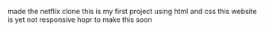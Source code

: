 made the netflix clone 
this is my first project using html and css
this website is yet not responsive
hopr to make this soon
